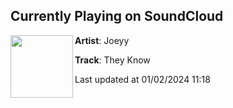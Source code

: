 ## Currently Playing on SoundCloud

[<img align="left" width="100" src="https://i1.sndcdn.com/artworks-oTnP8orMJqC3-0-t500x500.jpg">](https://soundcloud.com/jxxyy/they-know)

**Artist**: Joeyy 

**Track**: They Know

Last updated at 01/02/2024 11:18
